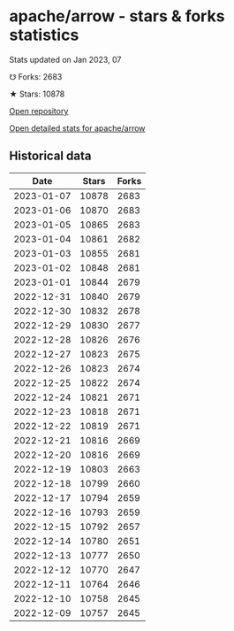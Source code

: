 # apache/arrow - stars & forks statistics

Stats updated on Jan 2023, 07

☋ Forks: 2683

★ Stars: 10878

[Open repository](https://github.com/apache/arrow)

[Open detailed stats for apache/arrow](https://reviewgithub.com/rep/apache/arrow)

## Historical data
| Date | Stars | Forks |
|------|-------|-------|
| 2023-01-07 | 10878 | 2683 | 
| 2023-01-06 | 10870 | 2683 | 
| 2023-01-05 | 10865 | 2683 | 
| 2023-01-04 | 10861 | 2682 | 
| 2023-01-03 | 10855 | 2681 | 
| 2023-01-02 | 10848 | 2681 | 
| 2023-01-01 | 10844 | 2679 | 
| 2022-12-31 | 10840 | 2679 | 
| 2022-12-30 | 10832 | 2678 | 
| 2022-12-29 | 10830 | 2677 | 
| 2022-12-28 | 10826 | 2676 | 
| 2022-12-27 | 10823 | 2675 | 
| 2022-12-26 | 10823 | 2674 | 
| 2022-12-25 | 10822 | 2674 | 
| 2022-12-24 | 10821 | 2671 | 
| 2022-12-23 | 10818 | 2671 | 
| 2022-12-22 | 10819 | 2671 | 
| 2022-12-21 | 10816 | 2669 | 
| 2022-12-20 | 10816 | 2669 | 
| 2022-12-19 | 10803 | 2663 | 
| 2022-12-18 | 10799 | 2660 | 
| 2022-12-17 | 10794 | 2659 | 
| 2022-12-16 | 10793 | 2659 | 
| 2022-12-15 | 10792 | 2657 | 
| 2022-12-14 | 10780 | 2651 | 
| 2022-12-13 | 10777 | 2650 | 
| 2022-12-12 | 10770 | 2647 | 
| 2022-12-11 | 10764 | 2646 | 
| 2022-12-10 | 10758 | 2645 | 
| 2022-12-09 | 10757 | 2645 | 


